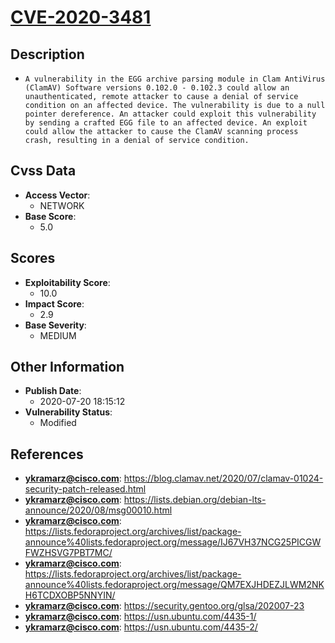 
# [CVE-2020-3481](https://cve.mitre.org/cgi-bin/cvename.cgi?name=CVE-2020-3481)

## Description

- `A vulnerability in the EGG archive parsing module in Clam AntiVirus (ClamAV) Software versions 0.102.0 - 0.102.3 could allow an unauthenticated, remote attacker to cause a denial of service condition on an affected device. The vulnerability is due to a null pointer dereference. An attacker could exploit this vulnerability by sending a crafted EGG file to an affected device. An exploit could allow the attacker to cause the ClamAV scanning process crash, resulting in a denial of service condition.`

## Cvss Data

- **Access Vector**:
  - NETWORK
- **Base Score**:
  - 5.0

## Scores

- **Exploitability Score**:
  - 10.0
- **Impact Score**:
  - 2.9
- **Base Severity**:
  - MEDIUM

## Other Information

- **Publish Date**:
  - 2020-07-20 18:15:12
- **Vulnerability Status**:
  - Modified

## References

- **ykramarz@cisco.com**: https://blog.clamav.net/2020/07/clamav-01024-security-patch-released.html
- **ykramarz@cisco.com**: https://lists.debian.org/debian-lts-announce/2020/08/msg00010.html
- **ykramarz@cisco.com**: https://lists.fedoraproject.org/archives/list/package-announce%40lists.fedoraproject.org/message/IJ67VH37NCG25PICGWFWZHSVG7PBT7MC/
- **ykramarz@cisco.com**: https://lists.fedoraproject.org/archives/list/package-announce%40lists.fedoraproject.org/message/QM7EXJHDEZJLWM2NKH6TCDXOBP5NNYIN/
- **ykramarz@cisco.com**: https://security.gentoo.org/glsa/202007-23
- **ykramarz@cisco.com**: https://usn.ubuntu.com/4435-1/
- **ykramarz@cisco.com**: https://usn.ubuntu.com/4435-2/
